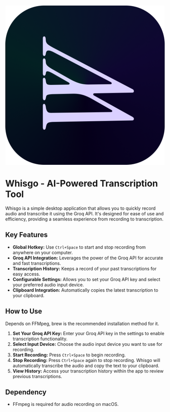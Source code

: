![/build/appicon.png](/build/appicon.png)

# Whisgo - AI-Powered Transcription Tool

Whisgo is a simple desktop application that allows you to quickly record audio and transcribe it using the Groq API. It's designed for ease of use and efficiency, providing a seamless experience from recording to transcription.

## Key Features

- **Global Hotkey:** Use `Ctrl+Space` to start and stop recording from anywhere on your computer.
- **Groq API Integration:** Leverages the power of the Groq API for accurate and fast transcriptions.
- **Transcription History:** Keeps a record of your past transcriptions for easy access.
- **Configurable Settings:** Allows you to set your Groq API key and select your preferred audio input device.
- **Clipboard Integration:** Automatically copies the latest transcription to your clipboard.

## How to Use

Depends on FFMpeg, brew is the recommended installation method for it.

1.  **Set Your Groq API Key:** Enter your Groq API key in the settings to enable transcription functionality.
2.  **Select Input Device:** Choose the audio input device you want to use for recording.
3.  **Start Recording:** Press `Ctrl+Space` to begin recording.
4.  **Stop Recording:** Press `Ctrl+Space` again to stop recording. Whisgo will automatically transcribe the audio and copy the text to your clipboard.
5.  **View History:** Access your transcription history within the app to review previous transcriptions.

## Dependency

- FFmpeg is required for audio recording on macOS.

